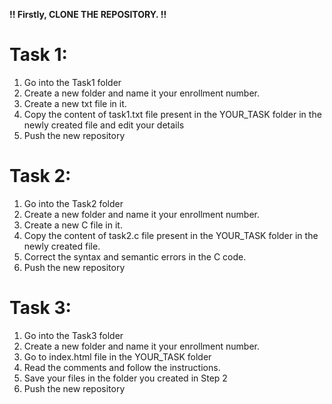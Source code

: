 **!! Firstly, CLONE THE REPOSITORY. !!**

# Task 1:

1. Go into the Task1 folder
2. Create a new folder and name it your enrollment number.
3. Create a new txt file in it.
4. Copy the content of task1.txt file present in the YOUR_TASK folder in the newly created file and edit your details
5. Push the new repository


# Task 2:

1. Go into the Task2 folder
2. Create a new folder and name it your enrollment number.
3. Create a new C file in it.
4. Copy the content of task2.c file present in the YOUR_TASK folder in the newly created file.
5. Correct the syntax and semantic errors in the C code.
6. Push the new repository


# Task 3:

1. Go into the Task3 folder
2. Create a new folder and name it your enrollment number.
3. Go to index.html file in the YOUR_TASK folder
4. Read the comments and follow the instructions.
5. Save your files in the folder you created in Step 2
6. Push the new repository
